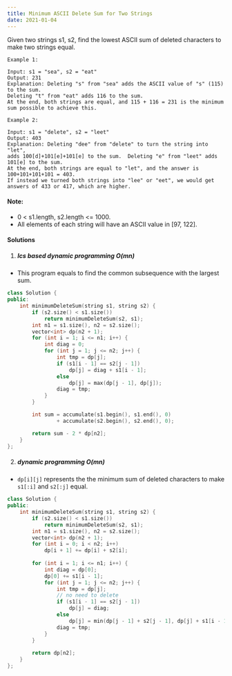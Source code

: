 ```yaml
---
title: Minimum ASCII Delete Sum for Two Strings
date: 2021-01-04
---
```

Given two strings s1, s2, find the lowest ASCII sum of deleted characters to make two strings equal.

```
Example 1:

Input: s1 = "sea", s2 = "eat"
Output: 231
Explanation: Deleting "s" from "sea" adds the ASCII value of "s" (115) to the sum.
Deleting "t" from "eat" adds 116 to the sum.
At the end, both strings are equal, and 115 + 116 = 231 is the minimum sum possible to achieve this.

Example 2:

Input: s1 = "delete", s2 = "leet"
Output: 403
Explanation: Deleting "dee" from "delete" to turn the string into "let",
adds 100[d]+101[e]+101[e] to the sum.  Deleting "e" from "leet" adds 101[e] to the sum.
At the end, both strings are equal to "let", and the answer is 100+101+101+101 = 403.
If instead we turned both strings into "lee" or "eet", we would get answers of 433 or 417, which are higher.
```

#### Note:
- 0 < s1.length, s2.length <= 1000.
- All elements of each string will have an ASCII value in [97, 122].


#### Solutions

1. ##### lcs based dynamic programming O(mn)

- This program equals to find the common subsequence with the largest sum.

```cpp
class Solution {
public:
    int minimumDeleteSum(string s1, string s2) {
        if (s2.size() < s1.size())
            return minimumDeleteSum(s2, s1);
        int n1 = s1.size(), n2 = s2.size();
        vector<int> dp(n2 + 1);
        for (int i = 1; i <= n1; i++) {
            int diag = 0;
            for (int j = 1; j <= n2; j++) {
                int tmp = dp[j];
                if (s1[i - 1] == s2[j - 1])
                    dp[j] = diag + s1[i - 1];
                else
                    dp[j] = max(dp[j - 1], dp[j]);
                diag = tmp;
            }
        }

        int sum = accumulate(s1.begin(), s1.end(), 0)
                + accumulate(s2.begin(), s2.end(), 0);

        return sum - 2 * dp[n2];
    }
};
```


2. ##### dynamic programming O(mn)

-  `dp[i][j]` represents the the minimum sum of deleted characters to make `s1[:i]` and `s2[:j]` equal.

```cpp
class Solution {
public:
    int minimumDeleteSum(string s1, string s2) {
        if (s2.size() < s1.size())
            return minimumDeleteSum(s2, s1);
        int n1 = s1.size(), n2 = s2.size();
        vector<int> dp(n2 + 1);
        for (int i = 0; i < n2; i++)
            dp[i + 1] += dp[i] + s2[i];
        
        for (int i = 1; i <= n1; i++) {
            int diag = dp[0];
            dp[0] += s1[i - 1];
            for (int j = 1; j <= n2; j++) {
                int tmp = dp[j];
                // no need to delete
                if (s1[i - 1] == s2[j - 1])
                    dp[j] = diag;
                else
                    dp[j] = min(dp[j - 1] + s2[j - 1], dp[j] + s1[i - 1]);
                diag = tmp;
            }
        }
        
        return dp[n2];
    }
};
```